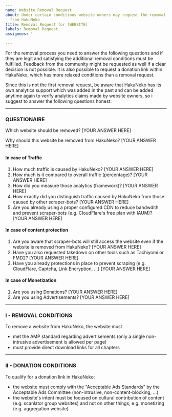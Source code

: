 ```yaml
---
name: Website Removal Request
about: Under certain conditions website owners may request the removal of their website
  from HakuNeko
title: Removal Request for [WEBSITE]
labels: Removal Request
assignees: ''

---
```


For the removal process you need to answer the following questions and if they are legit and satisfying the additional removal conditions must be fulfilled. Feedback from the community might be requested as well if a clear decision is not possible. It is also possible to request a donation link within HakuNeko, which has more relaxed conditions than a removal request.

Since this is not the first removal request, be aware that HakuNeko has its own analytics support which was added in the past and can be added anytime again to verify analytics claims made by website owners, so i suggest to answer the following questions honest:

----

### QUESTIONAIRE

Which website should be removed?
[YOUR ANSWER HERE]

Why should this website be removed from HakuNeko?
[YOUR ANSWER HERE]

#### In case of Traffic
1. How much traffic is caused by HakuNeko?
[YOUR ANSWER HERE]
2. How much is it compared to overall traffic (percentage)?
[YOUR ANSWER HERE]
3. How did you measure those analytics (framework)?
[YOUR ANSWER HERE]
4. How exactly did you distinguish traffic caused by HakuNeko from those caused by other scraper-bots?
[YOUR ANSWER HERE]
5. Are you already using a proper configured CDN to reduce bandwdith and prevent scraper-bots (e.g. CloudFlare's free plan with IAUM)?
[YOUR ANSWER HERE]

#### In case of content protection
1. Are you aware that scraper-bots will still access the website even if the website is removed from HakuNeko?
[YOUR ANSWER HERE]
2. Have you also requested takedown on other tools such as Tachiyomi or FMD2?
[YOUR ANSWER HERE]
3. Have you already protections in place to prevent scraping (e.g. CloudFlare, Captcha, Link Encryption, ...)
[YOUR ANSWER HERE]

#### In case of Monetization
1. Are you using Donations?
[YOUR ANSWER HERE]
2. Are you using Advertisements?
[YOUR ANSWER HERE]

----

### I - REMOVAL CONDITIONS

To remove a website from HakuNeko, the website must
- met the AMP standard regarding advertisements (only a single non-intrusive advertisement is allowed per page)
- must provide direct download links for all chapters

----

### II - DONATION CONDITIONS

To qualify for a donation link in HakuNeko:
- the website must comply with the "Acceptable Ads Standards" by the Acceptable Ads Committee (non-intrusive, non-content-blocking, ...)
- the website's intent must be focused on cultural contribution of content (e.g. scanlator group websites) and not on other things, e.g. monetizing (e.g. aggregation website)